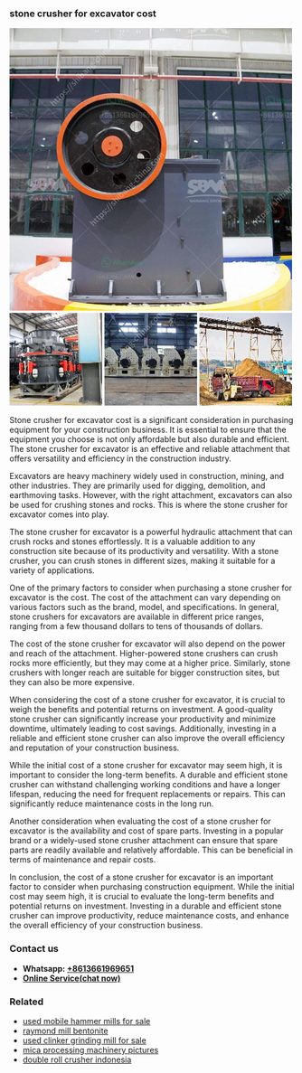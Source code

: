 <h3>stone crusher for excavator cost</h3><img src='1708587386.jpg' alt=''><p>Stone crusher for excavator cost is a significant consideration in purchasing equipment for your construction business. It is essential to ensure that the equipment you choose is not only affordable but also durable and efficient. The stone crusher for excavator is an effective and reliable attachment that offers versatility and efficiency in the construction industry. </p><p>Excavators are heavy machinery widely used in construction, mining, and other industries. They are primarily used for digging, demolition, and earthmoving tasks. However, with the right attachment, excavators can also be used for crushing stones and rocks. This is where the stone crusher for excavator comes into play.</p><p>The stone crusher for excavator is a powerful hydraulic attachment that can crush rocks and stones effortlessly. It is a valuable addition to any construction site because of its productivity and versatility. With a stone crusher, you can crush stones in different sizes, making it suitable for a variety of applications.</p><p>One of the primary factors to consider when purchasing a stone crusher for excavator is the cost. The cost of the attachment can vary depending on various factors such as the brand, model, and specifications. In general, stone crushers for excavators are available in different price ranges, ranging from a few thousand dollars to tens of thousands of dollars.</p><p>The cost of the stone crusher for excavator will also depend on the power and reach of the attachment. Higher-powered stone crushers can crush rocks more efficiently, but they may come at a higher price. Similarly, stone crushers with longer reach are suitable for bigger construction sites, but they can also be more expensive.</p><p>When considering the cost of a stone crusher for excavator, it is crucial to weigh the benefits and potential returns on investment. A good-quality stone crusher can significantly increase your productivity and minimize downtime, ultimately leading to cost savings. Additionally, investing in a reliable and efficient stone crusher can also improve the overall efficiency and reputation of your construction business.</p><p>While the initial cost of a stone crusher for excavator may seem high, it is important to consider the long-term benefits. A durable and efficient stone crusher can withstand challenging working conditions and have a longer lifespan, reducing the need for frequent replacements or repairs. This can significantly reduce maintenance costs in the long run.</p><p>Another consideration when evaluating the cost of a stone crusher for excavator is the availability and cost of spare parts. Investing in a popular brand or a widely-used stone crusher attachment can ensure that spare parts are readily available and relatively affordable. This can be beneficial in terms of maintenance and repair costs.</p><p>In conclusion, the cost of a stone crusher for excavator is an important factor to consider when purchasing construction equipment. While the initial cost may seem high, it is crucial to evaluate the long-term benefits and potential returns on investment. Investing in a durable and efficient stone crusher can improve productivity, reduce maintenance costs, and enhance the overall efficiency of your construction business.</p><h3>Contact us</h3><ul><li><strong>Whatsapp:&nbsp;<a href="https://wa.me/8613661969651">+8613661969651</a></strong></li><li><a href="https://swt.shibang-china.com/?git&amp;zhl&amp;stone crusher for excavator cost"><strong>Online Service(chat now)</strong></a></li></ul><h3>Related</h3><ul><li><a href='used mobile hammer mills for sale.md'>used mobile hammer mills for sale</a></li><li><a href='raymond mill bentonite.md'>raymond mill bentonite</a></li><li><a href='used clinker grinding mill for sale.md'>used clinker grinding mill for sale</a></li><li><a href='mica processing machinery pictures.md'>mica processing machinery pictures</a></li><li><a href='double roll crusher indonesia.md'>double roll crusher indonesia</a></li></ul>